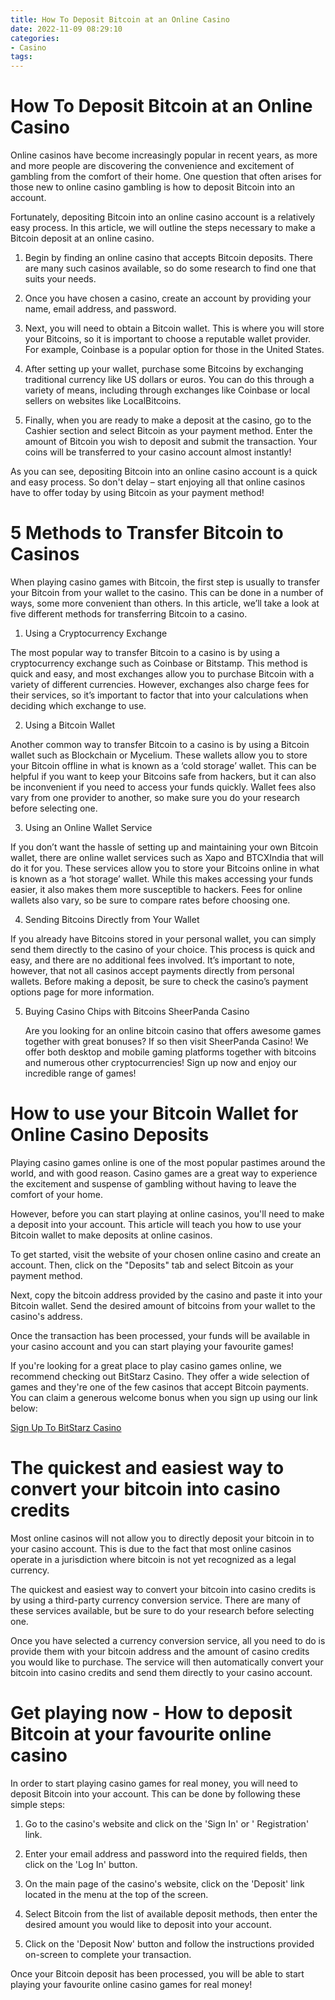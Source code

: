 ```yaml
---
title: How To Deposit Bitcoin at an Online Casino
date: 2022-11-09 08:29:10
categories:
- Casino
tags:
---
```



#  How To Deposit Bitcoin at an Online Casino

Online casinos have become increasingly popular in recent years, as more and more people are discovering the convenience and excitement of gambling from the comfort of their home. One question that often arises for those new to online casino gambling is how to deposit Bitcoin into an account.

Fortunately, depositing Bitcoin into an online casino account is a relatively easy process. In this article, we will outline the steps necessary to make a Bitcoin deposit at an online casino.

1. Begin by finding an online casino that accepts Bitcoin deposits. There are many such casinos available, so do some research to find one that suits your needs.

2. Once you have chosen a casino, create an account by providing your name, email address, and password.

3. Next, you will need to obtain a Bitcoin wallet. This is where you will store your Bitcoins, so it is important to choose a reputable wallet provider. For example, Coinbase is a popular option for those in the United States.

4. After setting up your wallet, purchase some Bitcoins by exchanging traditional currency like US dollars or euros. You can do this through a variety of means, including through exchanges like Coinbase or local sellers on websites like LocalBitcoins.

5. Finally, when you are ready to make a deposit at the casino, go to the Cashier section and select Bitcoin as your payment method. Enter the amount of Bitcoin you wish to deposit and submit the transaction. Your coins will be transferred to your casino account almost instantly!

As you can see, depositing Bitcoin into an online casino account is a quick and easy process. So don't delay – start enjoying all that online casinos have to offer today by using Bitcoin as your payment method!

#  5 Methods to Transfer Bitcoin to Casinos

When playing casino games with Bitcoin, the first step is usually to transfer your Bitcoin from your wallet to the casino. This can be done in a number of ways, some more convenient than others. In this article, we’ll take a look at five different methods for transferring Bitcoin to a casino.

1. Using a Cryptocurrency Exchange

The most popular way to transfer Bitcoin to a casino is by using a cryptocurrency exchange such as Coinbase or Bitstamp. This method is quick and easy, and most exchanges allow you to purchase Bitcoin with a variety of different currencies. However, exchanges also charge fees for their services, so it’s important to factor that into your calculations when deciding which exchange to use.

2. Using a Bitcoin Wallet

Another common way to transfer Bitcoin to a casino is by using a Bitcoin wallet such as Blockchain or Mycelium. These wallets allow you to store your Bitcoin offline in what is known as a ‘cold storage’ wallet. This can be helpful if you want to keep your Bitcoins safe from hackers, but it can also be inconvenient if you need to access your funds quickly. Wallet fees also vary from one provider to another, so make sure you do your research before selecting one.

3. Using an Online Wallet Service

If you don’t want the hassle of setting up and maintaining your own Bitcoin wallet, there are online wallet services such as Xapo and BTCXIndia that will do it for you. These services allow you to store your Bitcoins online in what is known as a ‘hot storage’ wallet. While this makes accessing your funds easier, it also makes them more susceptible to hackers. Fees for online wallets also vary, so be sure to compare rates before choosing one.

4. Sending Bitcoins Directly from Your Wallet

If you already have Bitcoins stored in your personal wallet, you can simply send them directly to the casino of your choice. This process is quick and easy, and there are no additional fees involved. It’s important to note, however, that not all casinos accept payments directly from personal wallets. Before making a deposit, be sure to check the casino’s payment options page for more information.

5. Buying Casino Chips with Bitcoins
SheerPanda Casino

     Are you looking for an online bitcoin casino that offers awesome games together with great bonuses? If so then visit SheerPanda Casino! We offer both desktop and mobile gaming platforms together with bitcoins and numerous other cryptocurrencies! Sign up now and enjoy our incredible range of games!



#  How to use your Bitcoin Wallet for Online Casino Deposits

Playing casino games online is one of the most popular pastimes around the world, and with good reason. Casino games are a great way to experience the excitement and suspense of gambling without having to leave the comfort of your home.

However, before you can start playing at online casinos, you'll need to make a deposit into your account. This article will teach you how to use your Bitcoin wallet to make deposits at online casinos.

To get started, visit the website of your chosen online casino and create an account. Then, click on the "Deposits" tab and select Bitcoin as your payment method.

Next, copy the bitcoin address provided by the casino and paste it into your Bitcoin wallet. Send the desired amount of bitcoins from your wallet to the casino's address.

Once the transaction has been processed, your funds will be available in your casino account and you can start playing your favourite games!

If you're looking for a great place to play casino games online, we recommend checking out BitStarz Casino. They offer a wide selection of games and they're one of the few casinos that accept Bitcoin payments. You can claim a generous welcome bonus when you sign up using our link below:


  <a href="https://www.bitstarz.com/? Gast=YOURUSERNAME& Casino=1">Sign Up To BitStarz Casino</a>

#  The quickest and easiest way to convert your bitcoin into casino credits 

Most online casinos will not allow you to directly deposit your bitcoin in to your casino account. This is due to the fact that most online casinos operate in a jurisdiction where bitcoin is not yet recognized as a legal currency.

The quickest and easiest way to convert your bitcoin into casino credits is by using a third-party currency conversion service. There are many of these services available, but be sure to do your research before selecting one.

Once you have selected a currency conversion service, all you need to do is provide them with your bitcoin address and the amount of casino credits you would like to purchase. The service will then automatically convert your bitcoin into casino credits and send them directly to your casino account.

#  Get playing now - How to deposit Bitcoin at your favourite online casino

In order to start playing casino games for real money, you will need to deposit Bitcoin into your account. This can be done by following these simple steps:

1. Go to the casino's website and click on the 'Sign In' or ' Registration' link.

2. Enter your email address and password into the required fields, then click on the 'Log In' button.

3. On the main page of the casino's website, click on the 'Deposit' link located in the menu at the top of the screen.

4. Select Bitcoin from the list of available deposit methods, then enter the desired amount you would like to deposit into your account.

5. Click on the 'Deposit Now' button and follow the instructions provided on-screen to complete your transaction.


Once your Bitcoin deposit has been processed, you will be able to start playing your favourite online casino games for real money!